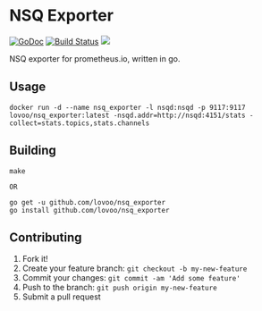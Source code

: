 # NSQ Exporter

[![GoDoc](https://godoc.org/github.com/lovoo/nsq_exporter?status.svg)](https://godoc.org/github.com/lovoo/nsq_exporter) [![Build Status](https://travis-ci.org/lovoo/nsq_exporter.svg?branch=master)](https://travis-ci.org/lovoo/nsq_exporter) [![](https://images.microbadger.com/badges/image/lovoo/nsq_exporter.svg)](https://microbadger.com/images/lovoo/nsq_exporter "Get your own image badge on microbadger.com")

NSQ exporter for prometheus.io, written in go.

## Usage

    docker run -d --name nsq_exporter -l nsqd:nsqd -p 9117:9117 lovoo/nsq_exporter:latest -nsqd.addr=http://nsqd:4151/stats -collect=stats.topics,stats.channels

## Building

    make

    OR

    go get -u github.com/lovoo/nsq_exporter
    go install github.com/lovoo/nsq_exporter

## Contributing

1. Fork it!
2. Create your feature branch: `git checkout -b my-new-feature`
3. Commit your changes: `git commit -am 'Add some feature'`
4. Push to the branch: `git push origin my-new-feature`
5. Submit a pull request
